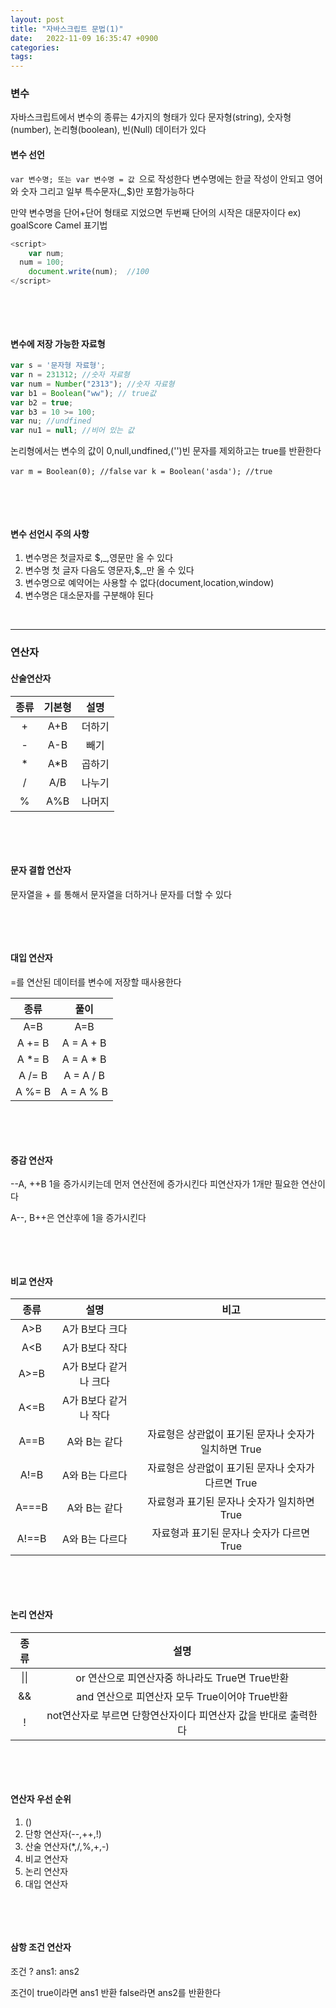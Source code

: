 ```yaml
---
layout: post
title: "자바스크립트 문법(1)"
date:   2022-11-09 16:35:47 +0900
categories:
tags: 
---
```


### 변수

자바스크립트에서 변수의 종류는 4가지의 형태가 있다 문자형(string), 숫자형(number), 논리형(boolean), 빈(Null) 데이터가 있다

#### 변수 선언

`var 변수명; 또는 var 변수명 = 값 `으로 작성한다 변수명에는 한글 작성이 안되고 영어와 숫자 그리고 일부 특수문자(_,$)만 포함가능하다

만약 변수명을 단어+단어 형태로 지었으면 두번째 단어의 시작은 대문자이다 ex) goalScore Camel 표기법

``` javascript
<script>
	var num;
  num = 100;
	document.write(num);  //100
</script>
```

&nbsp;

&nbsp;

#### 변수에 저장 가능한 자료형

``` javascript
var s = '문자형 자료형';
var n = 231312; //숫자 자료형
var num = Number("2313"); //숫자 자료형
var b1 = Boolean("ww"); // true값
var b2 = true;
var b3 = 10 >= 100;
var nu; //undfined
var nu1 = null; //비어 있는 값
```

논리형에서는 변수의 값이 0,null,undfined,('')빈 문자를 제외하고는 true를 반환한다

`var m = Boolean(0); //false`    `var k = Boolean('asda'); //true`

&nbsp;

&nbsp;

#### 변수 선언시 주의 사항

1. 변수명은 첫글자로 $,_,영문만 올 수 있다
2. 변수명 첫 글자 다음도 영문자,$,_만 올 수 있다
3. 변수명으로 예약어는 사용할 수 없다(document,location,window)
4. 변수명은 대소문자를 구분해야 된다

&nbsp;

--------

### 연산자

#### 산술연산자

| 종류 | 기본형 |  설명  |
| :--: | :----: | :----: |
|  +   |  A+B   | 더하기 |
|  -   |  A-B   |  빼기  |
|  *   |  A*B   | 곱하기 |
|  /   |  A/B   | 나누기 |
|  %   |  A%B   | 나머지 |

&nbsp;

&nbsp;

#### 문자 결합 연산자

문자열을  + 를 통해서 문자열을 더하거나 문자를 더할 수 있다

&nbsp;

&nbsp;

#### 대입 연산자

=를 연산된 데이터를 변수에 저장할 때사용한다

|  종류  |   풀이    |
| :----: | :-------: |
|  A=B   |    A=B    |
| A += B | A = A + B |
| A *= B | A = A * B |
| A /= B | A = A / B |
| A %= B | A = A % B |

&nbsp;

&nbsp;

#### 증감 연산자

--A, ++B 1을 증가시키는데 먼저 연산전에 증가시킨다 피연산자가 1개만 필요한 연산이다

A--, B++은 연산후에 1을 증가시킨다

&nbsp;

&nbsp;

#### 비교 연산자

| 종류  |         설명          |                         비고                         |
| :---: | :-------------------: | :--------------------------------------------------: |
|  A>B  |    A가 B보다 크다     |                                                      |
|  A<B  |    A가 B보다 작다     |                                                      |
| A>=B  | A가 B보다 같거나 크다 |                                                      |
| A<=B  | A가 B보다 같거나 작다 |                                                      |
| A==B  |     A와 B는 같다      | 자료형은 상관없이 표기된 문자나 숫자가 일치하면 True |
| A!=B  |    A와 B는 다르다     |  자료형은 상관없이 표기된 문자나 숫자가 다르면 True  |
| A===B |     A와 B는 같다      |     자료형과 표기된 문자나 숫자가 일치하면 True      |
| A!==B |    A와 B는 다르다     |      자료형과 표기된 문자나 숫자가 다르면 True       |

&nbsp;

&nbsp;

#### 논리 연산자

| 종류 |                             설명                             |
| :--: | :----------------------------------------------------------: |
| \|\| |       or 연산으로 피연산자중 하나라도 True면 True반환        |
|  &&  |        and 연산으로 피연산자 모두 True이어야 True반환        |
|  !   | not연산자로 부르면 단항연산자이다 피연산자 값을 반대로 출력한다 |

&nbsp;

&nbsp;

#### 연산자 우선 순위

1. ()
2. 단항 연산자(--,++,!)
3. 산술 연산자(*,/,%,+,-)
4. 비교 연산자
5. 논리 연산자
6. 대입 연산자



&nbsp;

&nbsp;

#### 삼항 조건 연산자

조건 ? ans1: ans2 

조건이 true이라면 ans1 반환 false라면 ans2를 반환한다





